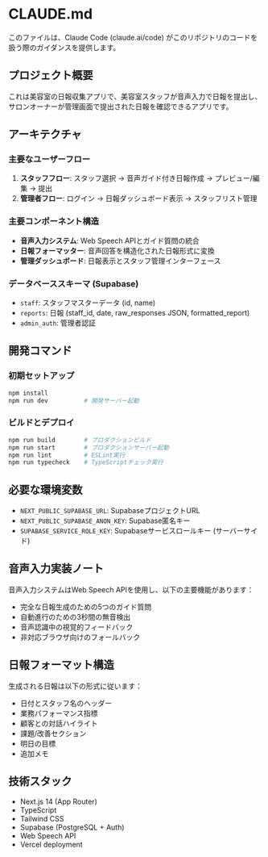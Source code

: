 # CLAUDE.md

このファイルは、Claude Code (claude.ai/code) がこのリポジトリのコードを扱う際のガイダンスを提供します。

## プロジェクト概要

これは美容室の日報収集アプリで、美容室スタッフが音声入力で日報を提出し、サロンオーナーが管理画面で提出された日報を確認できるアプリです。

## アーキテクチャ

### 主要なユーザーフロー
1. **スタッフフロー**: スタッフ選択 → 音声ガイド付き日報作成 → プレビュー/編集 → 提出
2. **管理者フロー**: ログイン → 日報ダッシュボード表示 → スタッフリスト管理

### 主要コンポーネント構造
- **音声入力システム**: Web Speech APIとガイド質問の統合
- **日報フォーマッター**: 音声回答を構造化された日報形式に変換
- **管理ダッシュボード**: 日報表示とスタッフ管理インターフェース

### データベーススキーマ (Supabase)
- `staff`: スタッフマスターデータ (id, name)
- `reports`: 日報 (staff_id, date, raw_responses JSON, formatted_report)
- `admin_auth`: 管理者認証

## 開発コマンド

### 初期セットアップ
```bash
npm install
npm run dev          # 開発サーバー起動
```

### ビルドとデプロイ
```bash
npm run build        # プロダクションビルド
npm run start        # プロダクションサーバー起動
npm run lint         # ESLint実行
npm run typecheck    # TypeScriptチェック実行
```

## 必要な環境変数
- `NEXT_PUBLIC_SUPABASE_URL`: SupabaseプロジェクトURL
- `NEXT_PUBLIC_SUPABASE_ANON_KEY`: Supabase匿名キー
- `SUPABASE_SERVICE_ROLE_KEY`: Supabaseサービスロールキー (サーバーサイド)

## 音声入力実装ノート

音声入力システムはWeb Speech APIを使用し、以下の主要機能があります：
- 完全な日報生成のための5つのガイド質問
- 自動進行のための3秒間の無音検出
- 音声認識中の視覚的フィードバック
- 非対応ブラウザ向けのフォールバック

## 日報フォーマット構造

生成される日報は以下の形式に従います：
- 日付とスタッフ名のヘッダー
- 業務パフォーマンス指標
- 顧客との対話ハイライト
- 課題/改善セクション
- 明日の目標
- 追加メモ

## 技術スタック
- Next.js 14 (App Router)
- TypeScript
- Tailwind CSS
- Supabase (PostgreSQL + Auth)
- Web Speech API
- Vercel deployment